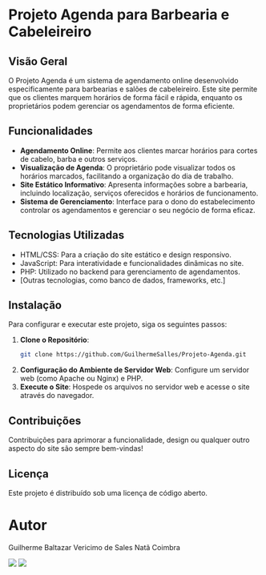 
# Projeto Agenda para Barbearia e Cabeleireiro

## Visão Geral
O Projeto Agenda é um sistema de agendamento online desenvolvido especificamente para barbearias e salões de cabeleireiro. Este site permite que os clientes marquem horários de forma fácil e rápida, enquanto os proprietários podem gerenciar os agendamentos de forma eficiente.

## Funcionalidades
- **Agendamento Online**: Permite aos clientes marcar horários para cortes de cabelo, barba e outros serviços.
- **Visualização de Agenda**: O proprietário pode visualizar todos os horários marcados, facilitando a organização do dia de trabalho.
- **Site Estático Informativo**: Apresenta informações sobre a barbearia, incluindo localização, serviços oferecidos e horários de funcionamento.
- **Sistema de Gerenciamento**: Interface para o dono do estabelecimento controlar os agendamentos e gerenciar o seu negócio de forma eficaz.

## Tecnologias Utilizadas
- HTML/CSS: Para a criação do site estático e design responsivo.
- JavaScript: Para interatividade e funcionalidades dinâmicas no site.
- PHP: Utilizado no backend para gerenciamento de agendamentos.
- [Outras tecnologias, como banco de dados, frameworks, etc.]

## Instalação
Para configurar e executar este projeto, siga os seguintes passos:
1. **Clone o Repositório**:
   ```bash
   git clone https://github.com/GuilhermeSalles/Projeto-Agenda.git
   ```
2. **Configuração do Ambiente de Servidor Web**: 
   Configure um servidor web (como Apache ou Nginx) e PHP.
3. **Execute o Site**:
   Hospede os arquivos no servidor web e acesse o site através do navegador.

## Contribuições
Contribuições para aprimorar a funcionalidade, design ou qualquer outro aspecto do site são sempre bem-vindas!

## Licença
Este projeto é distribuído sob uma licença de código aberto.

# Autor
Guilherme Baltazar Vericimo de Sales
Natã Coimbra

<a href="https://instagram.com/yguilhermeb" target="_blank"><img src="https://img.shields.io/badge/-Instagram-%23E4405F?style=for-the-badge&logo=instagram&logoColor=white" target="_blank"></a> 
<a href="https://www.instagram.com/onatancoimbra/" target="_blank"><img src="https://img.shields.io/badge/-Instagram-%23E4405F?style=for-the-badge&logo=instagram&logoColor=white" target="_blank"></a> 
